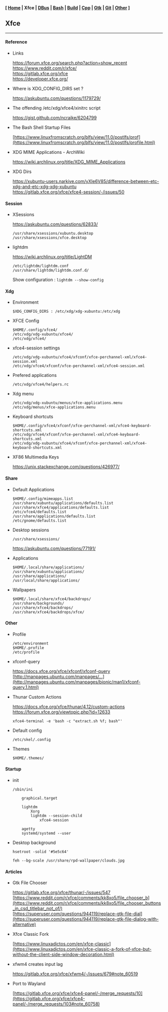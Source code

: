 **[ [Home](00-Home.html) | Xfce | [DBus](10-DBus.html) | [Bash](15-Bash.html) | [Build](20-Build.html) | [Cpp](25-Cpp.html) | [Gtk](30-Gtk.html) | [Git](35-Git.html) | [Other](99-Other.html) ]**

## Xfce

---

#### Reference

* Links
    
    https://forum.xfce.org/search.php?action=show_recent  
    https://www.reddit.com/r/xfce/  
    https://gitlab.xfce.org/xfce  
    https://developer.xfce.org/  

* Where is XDG_CONFIG_DIRS set ?
    
    https://askubuntu.com/questions/1179729/  

* The offending /etc/xdg/xfce4/xinitrc script
    
    https://gist.github.com/ncraike/6204799  

* The Bash Shell Startup Files
    
    [https://www.linuxfromscratch.org/blfs/view/11.0/postlfs/prof](https://www.linuxfromscratch.org/blfs/view/11.0/postlfs/profile.html)  

* XDG MIME Applications - ArchWiki
    
    https://wiki.archlinux.org/title/XDG_MIME_Applications

* XDG Dirs

    https://xubuntu-users.narkive.com/yXIe6V85/difference-between-etc-xdg-and-etc-xdg-xdg-xubuntu  
    https://gitlab.xfce.org/xfce/xfce4-session/-/issues/50  



#### Session

* XSessions

    https://askubuntu.com/questions/62833/  

    ```
    /usr/share/xsessions/xubuntu.desktop
    /usr/share/xsessions/xfce.desktop
    ```
    
* lightdm
    
    https://wiki.archlinux.org/title/LightDM  
    
    ```
    /etc/lightdm/lightdm.conf
    /usr/share/lightdm/lightdm.conf.d/
    ```
    
    Show configuration : `lightdm --show-config`

    
#### Xdg
    
* Environment
    
    ```
    $XDG_CONFIG_DIRS : /etc/xdg/xdg-xubuntu:/etc/xdg
    ```

* XFCE Config
    
    ```
    $HOME/.config/xfce4/
    /etc/xdg/xdg-xubuntu/xfce4/
    /etc/xdg/xfce4/
    ```

* xfce4-session settings

    ```
    /etc/xdg/xdg-xubuntu/xfce4/xfconf/xfce-perchannel-xml/xfce4-session.xml
    /etc/xdg/xfce4/xfconf/xfce-perchannel-xml/xfce4-session.xml
    ```

* Prefered applications

    ```
    /etc/xdg/xfce4/helpers.rc
    ```
    
* Xdg menu
    
    ```
    /etc/xdg/xdg-xubuntu/menus/xfce-applications.menu
    /etc/xdg/menus/xfce-applications.menu
    ```

* Keyboard shortcuts
    
    ```
    $HOME/.config/xfce4/xfconf/xfce-perchannel-xml/xfce4-keyboard-shortcuts.xml
    /etc/xdg/xfce4/xfconf/xfce-perchannel-xml/xfce4-keyboard-shortcuts.xml
    /etc/xdg/xdg-xubuntu/xfce4/xfconf/xfce-perchannel-xml/xfce4-keyboard-shortcuts.xml
    ```

* XF86 Multimedia Keys
    
    https://unix.stackexchange.com/questions/426977/  



#### Share

* Default Applications
    
    ```
    $HOME/.config/mimeapps.list
    /usr/share/xubuntu/applications/defaults.list
    /usr/share/xfce4/applications/defaults.list
    /etc/xfce4/defaults.list
    /usr/share/applications/defaults.list
    /etc/gnome/defaults.list
    ```
    
* Desktop sessions
    
    `/usr/share/xsessions/`
    
    https://askubuntu.com/questions/77191/  
    
* Applications

    ```
    $HOME/.local/share/applications/
    /usr/share/xubuntu/applications/
    /usr/share/applications/
    /usr/local/share/applications/
    ```

* Wallpapers

    ```
    $HOME/.local/share/xfce4/backdrops/
    /usr/share/backgrounds/
    /usr/share/xfce4/backdrops/
    /usr/share/xfce4/backdrops/xfce/
    ```



#### Other

* Profile

    ```
    /etc/environment
    $HOME/.profile
    /etc/profile
    ```

* xfconf-query
    
    https://docs.xfce.org/xfce/xfconf/xfconf-query  
    [http://manpages.ubuntu.com/manpages/...](http://manpages.ubuntu.com/manpages/bionic/man1/xfconf-query.1.html)  

* Thunar Custom Actions
    
    https://docs.xfce.org/xfce/thunar/4.12/custom-actions  
    https://forum.xfce.org/viewtopic.php?id=12633  
    
    ```
    xfce4-terminal -e 'bash -c "extract.sh %f; bash"'
    ```

* Default config
    
    ```
    /etc/skel/.config
    ```

* Themes
    
    ```
    $HOME/.themes/
    ```



#### Startup

* init

    ```
    /sbin/ini
        
        graphical.target

        lightdm
            Xorg
            lightdm --session-child
                xfce4-session
        
        agetty
        systemd/systemd --user
    ```
    
* Desktop background
    
    ```
    hsetroot -solid '#5e5c64'
    ```

    ```
    feh --bg-scale /usr/share/rpd-wallpaper/clouds.jpg
    ```



#### Articles

* Gtk File Chooser
    
    https://gitlab.xfce.org/xfce/thunar/-/issues/547  
    [https://www.reddit.com/r/xfce/comments/kk8xo5/file_chooser_b](https://www.reddit.com/r/xfce/comments/kk8xo5/file_chooser_buttons_in_csd_titlebar_not_of/)  
    [https://superuser.com/questions/944119/replace-gtk-file-dial](https://superuser.com/questions/944119/replace-gtk-file-dialog-with-alternative)  

* Xfce Classic Fork
    
    [https://www.linuxadictos.com/en/xfce-classic](https://www.linuxadictos.com/en/xfce-classic-a-fork-of-xfce-but-without-the-client-side-window-decoration.html)  

* xfwm4 creates input lag
    
    https://gitlab.xfce.org/xfce/xfwm4/-/issues/679#note_60519  

* Port to Wayland
    
    [https://gitlab.xfce.org/xfce/xfce4-panel/-/merge_requests/10](https://gitlab.xfce.org/xfce/xfce4-panel/-/merge_requests/103#note_60758)  


